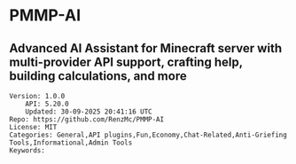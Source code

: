 # PMMP-AI
## Advanced AI Assistant for Minecraft server with multi-provider API support, crafting help, building calculations, and more
```properties
Version: 1.0.0
    API: 5.20.0
    Updated: 30-09-2025 20:41:16 UTC
Repo: https://github.com/RenzMc/PMMP-AI
License: MIT
Categories: General,API plugins,Fun,Economy,Chat-Related,Anti-Griefing Tools,Informational,Admin Tools
Keywords: 
```